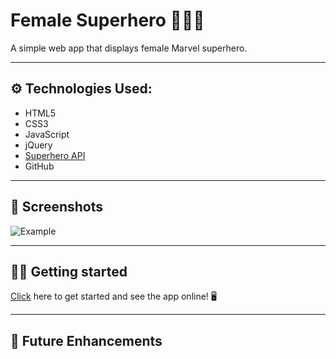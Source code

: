 # Female Superhero 🦸🏻‍♀️

A simple web app that displays female Marvel superhero.
___

## ⚙️ Technologies Used:
- HTML5
- CSS3
- JavaScript
- jQuery
- [Superhero API](https://superheroapi.com/i)
- GitHub
___

## 📸 Screenshots
![Example](./img/wireframe.png)

___

## 🏃‍♀️ Getting started
[Click](#) here to get started and see the app online! 🖥
___
## 🔧 Future Enhancements